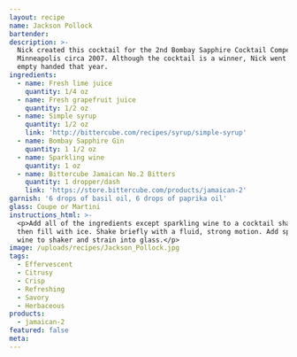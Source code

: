 ```yaml
---
layout: recipe
name: Jackson Pollock
bartender:
description: >-
  Nick created this cocktail for the 2nd Bombay Sapphire Cocktail Competition in
  Minneapolis circa 2007. Although the cocktail is a winner, Nick went home
  empty handed that year.
ingredients:
  - name: Fresh lime juice
    quantity: 1/4 oz
  - name: Fresh grapefruit juice
    quantity: 1/2 oz
  - name: Simple syrup
    quantity: 1/2 oz
    link: 'http://bittercube.com/recipes/syrup/simple-syrup'
  - name: Bombay Sapphire Gin
    quantity: 1 1/2 oz
  - name: Sparkling wine
    quantity: 1 oz
  - name: Bittercube Jamaican No.2 Bitters
    quantity: 1 dropper/dash
    link: 'https://store.bittercube.com/products/jamaican-2'
garnish: '6 drops of basil oil, 6 drops of paprika oil'
glass: Coupe or Martini
instructions_html: >-
  <p>Add all of the ingredients except sparkling wine to a cocktail shaker and
  then fill with ice. Shake briefly with a fluid, strong motion. Add sparkling
  wine to shaker and strain into glass.</p>
image: /uploads/recipes/Jackson_Pollock.jpg
tags:
  - Effervescent
  - Citrusy
  - Crisp
  - Refreshing
  - Savory
  - Herbaceous
products:
  - jamaican-2
featured: false
meta:
---
```


